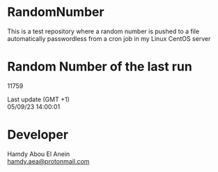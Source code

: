 # RandomNumber    
This is a test repository where a random number is pushed to a file automatically passwordless from a cron job in my Linux CentOS server    
# Random Number of the last run   
11759
      
Last update (GMT +1)    
05/09/23 14:00:01
# Developer    
Hamdy Abou El Anein   
hamdy.aea@protonmail.com
